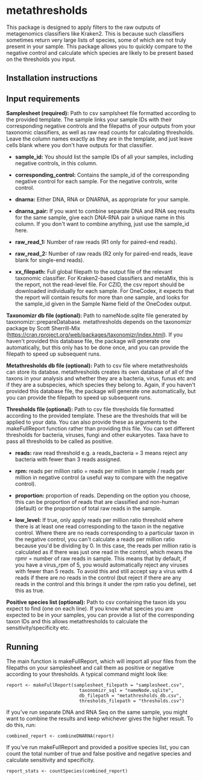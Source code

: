 # metathresholds

This package is designed to apply filters to the raw outputs of metagenomics classifiers like Kraken2. This is because such classifiers sometimes return very large lists of species, some of which are not truly present in your sample. This package allows you to quickly compare to the negative control and calculate which species are likely to be present based on the thresholds you input.

## Installation instructions

## Input requirements

**Samplesheet (required):** Path to csv samplsheet file formatted according to the provided template. The sample links your sample IDs with their corresponding negative controls and the filepaths of your outputs from your taxonomic classifiers, as well as raw read counts for calculating thresholds. Leave the column names exactly as they are in the template, and just leave cells blank where you don't have outputs for that classifier.

- **sample_id:**  You should list the sample IDs of all your samples, including negative controls, in this column. 

- **corresponding_control:** Contains the sample_id of the corresponding negative control for each sample. For the negative controls, write control.

- **dnarna:** Either DNA, RNA or DNARNA, as appropriate for your sample.

- **dnarna_pair:** If you want to combine separate DNA and RNA seq results for the same sample, give each DNA-RNA pair a unique name in this column. If you don't want to combine anything, just use the sample_id here.

- **raw_read_1:** Number of raw reads (R1 only for paired-end reads).

- **raw_read_2:** Number of raw reads (R2 only for paired-end reads, leave blank for single-end reads).

- **xx_filepath:** Full global filepath to the output file of the relevant taxonomic classifier. For Kraken2-based classifiers and metaMix, this is the report, not the read-level file. For CZID, the csv report should be downloaded individually for each sample. For OneCodex, it expects that the report will contain results for more than one sample, and looks for the sample_id given in the Sample Name field of the OneCodex output.

**Taxonomizr db file (optional):** Path to nameNode.sqlite file generated by taxonomizr::prepareDatabase. metathresholds depends on the taxonomizr package by Scott Sherrill-Mix (https://cran.rproject.org/web/packages/taxonomizr/index.html). If you haven't provided this database file, the package will generate one automatically, but this only has to be done once, and you can provide the filepath to speed up subsequent runs.

**Metathresholds db file (optional):** Path to csv file where metathresholds can store its databse. metathresholds creates its own database of all of the taxons in your analysis and whether they are a bacteria, virus, funus etc and if they are a subspecies, which species they belong to. Again, if you haven't provided this database file, the package will generate one automatically, but you can provide the filepath to speed up subsequent runs.

**Thresholds file (optional):** Path to csv file thresholds file formatted according to the provided template. These are the thresholds that will be applied to your data. You can also provide these as arguments to the makeFullReport function rather than providing this file. You can set different thresholds for bacteria, viruses, fungi and other eukaryotes. Taxa have to pass all thresholds to be called as positive.

- **reads:** raw read threshold e.g. a reads_bacteria = 3 means reject any bacteria with fewer than 3 reads assigned.

- **rpm:** reads per million ratio = reads per million in sample / reads per million in negative control (a useful way to compare with the negative control).

- **proportion:** proportion of reads. Depending on the option you choose, this can be proportion of reads that are classified and non-human (default) or the proportion of total raw reads in the sample.

- **low_level:** If true, only apply reads per million ratio threshold where there is at least one read corresponding to the taxon in the negative control. Where there are no reads corresponding to a particular taxon in the negative control, you can't calculate a reads per million ratio because you'd be dividing by 0. In this case, the reads per million ratio is calculated as if there was just one read in the control, which means the rpmr = number of raw reads in sample. This means that by default, if you have a virus_rpm of 5, you would automatically reject any viruses with fewer than 5 reads. To avoid this and still accept say a virus with 4 reads if there are no reads in the control (but reject if there are any reads in the control and this brings it under the rpm ratio you define), set this as true.

**Positive species list (optional):** Path to csv containing the taxon ids you expect to find (one on each line). If you know what species you are expected to be in your samples, you can provide a list of the corresponding taxon IDs and this allows metathresholds to calculate the sensitivity/specificity etc.

## Running
The main function is makeFullReport, which will import all your files from the filepaths on your samplesheet and call them as positive or negative according to your thresholds. A typical command might look like:
```
report <- makeFullReport(samplesheet_filepath = "samplesheet.csv",
                           taxonomizr_sql = "nameNode.sqlite",
                           db_filepath = "metathresholds_db.csv",
                           thresholds_filepath = "thresholds.csv")
```
If you've run separate DNA and RNA Seq on the same sample, you might want to combine the results and keep whichever gives the higher result. To do this, run:
```
combined_report <- combineDNARNA(report)
```
If you've run makeFullReport and provided a positive species list, you can count the total number of true and false positive and negative species and calculate sensitivity and specificity.
```
report_stats <- countSpecies(combined_report)
```
